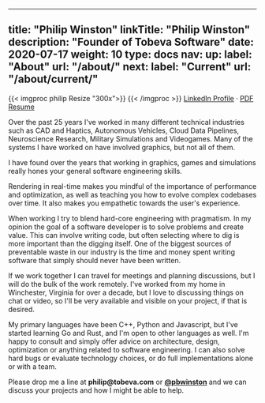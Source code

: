 
---
title: "Philip Winston"
linkTitle: "Philip Winston"
description: "Founder of Tobeva Software"
date: 2020-07-17
weight: 10
type: docs
nav:
    up:
        label: "About"
        url: "/about/"
    next:
        label: "Current"
        url: "/about/current/"
---

{{< imgproc philip Resize "300x">}}
{{< /imgproc >}}
[LinkedIn Profile](http://linkedin.com/in/pwinston) &middot; [PDF Resume](/philip_winston_resume.pdf)

Over the past 25 years I've worked in many different technical industries
such as CAD and Haptics, Autonomous Vehicles, Cloud Data Pipelines,
Neuroscience Research, Military Simulations and Videogames. Many of the
systems I have worked on have involved graphics, but not all of them.

I have found over the years that working in graphics, games and simulations
really hones your general software engineering skills.

Rendering in real-time makes you mindful of the importance of performance
and optimization, as well as teaching you how to evolve complex codebases
over time. It also makes you empathetic towards the user's experience.

When working I try to blend hard-core engineering with pragmatism. In my
opinion the goal of a software developer is to solve problems and create
value. This can involve writing code, but often selecting where to dig is
more important than the digging itself. One of the biggest sources of
preventable waste in our industry is the time and money spent writing
software that simply should never have been written.

If we work together I can travel for meetings and planning discussions, but
I will do the bulk of the work remotely. I've worked from my home in
Winchester, Virginia for over a decade, but I love to discussing things on
chat or video, so I'll be very available and visible on your project, if
that is desired.

My primary languages have been C++, Python and Javascript, but I've started
learning Go and Rust, and I'm open to other languages as well. I'm happy to
consult and simply offer advice on architecture, design, optimization or
anything related to software engineering. I can also solve hard bugs or
evaluate technology choices, or do full implementations alone or with a
team.

Please drop me a line at **philip<img src="" width="0"
height="0">@tobeva.com** or **[@pbwinston](https://twitter.com/pbwinston)**
and we can discuss your projects and how I might be able to help.
